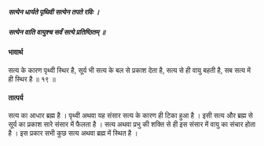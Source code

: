 ##### सत्येन धार्यते पृथिवी सत्येन तपते रविः ।
##### सत्येन वाति वायुश्च सर्वं सत्ये प्रतिष्ठितम् ॥

#### भावार्थ

सत्य के कारण पृथ्वी स्थिर है, सूर्य भी सत्य के बल से प्रकाश देता है, सत्य से ही वायु बहती है, सब सत्य में ही स्थिर है ॥ १९ ॥

#### तात्पर्य

सत्य का आधार ब्रह्म है । पृथ्वी अथवा यह संसार सत्य के कारण ही टिका हुआ है । इसी सत्य और ब्रह्म से सूर्य का प्रकाश सारे संसार में फैलता है । सत्य अथवा प्रभु की शक्ति से ही इस संसार में वायु का संचार होता है । इस प्रकार सभी कुछ सत्य अथवा ब्रह्म में स्थित
है ।